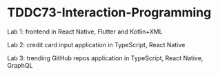 # TDDC73-Interaction-Programming
Lab 1: frontend in React Native, Flutter and Kotlin+XML

Lab 2: credit card input application in TypeScript, React Native 

Lab 3: trending GitHub repos application in TypeScript, React Native, GraphQL
